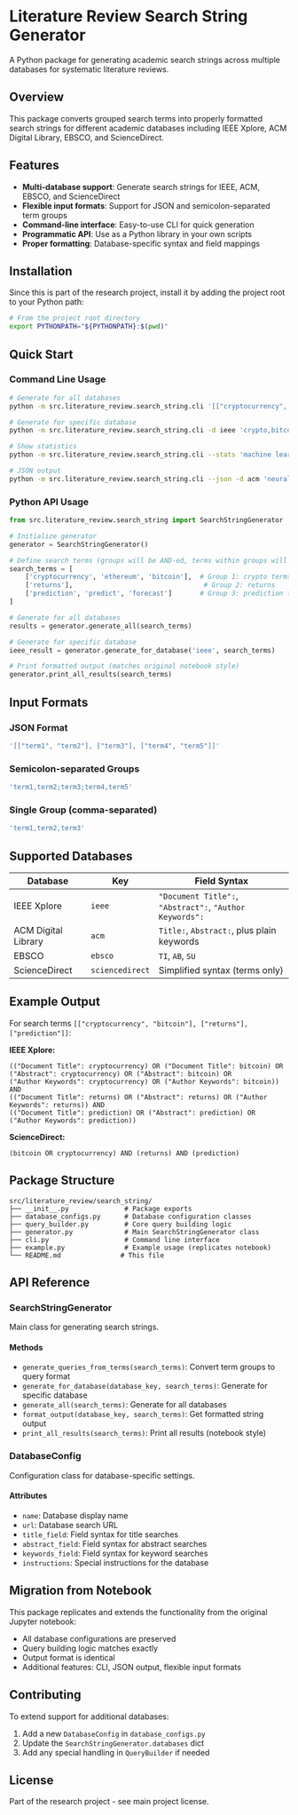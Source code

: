 # Literature Review Search String Generator

A Python package for generating academic search strings across multiple databases for systematic literature reviews.

## Overview

This package converts grouped search terms into properly formatted search strings for different academic databases including IEEE Xplore, ACM Digital Library, EBSCO, and ScienceDirect.

## Features

- **Multi-database support**: Generate search strings for IEEE, ACM, EBSCO, and ScienceDirect
- **Flexible input formats**: Support for JSON and semicolon-separated term groups
- **Command-line interface**: Easy-to-use CLI for quick generation
- **Programmatic API**: Use as a Python library in your own scripts
- **Proper formatting**: Database-specific syntax and field mappings

## Installation

Since this is part of the research project, install it by adding the project root to your Python path:

```bash
# From the project root directory
export PYTHONPATH="${PYTHONPATH}:$(pwd)"
```

## Quick Start

### Command Line Usage

```bash
# Generate for all databases
python -m src.literature_review.search_string.cli '[["cryptocurrency", "bitcoin"], ["returns"], ["prediction", "forecast"]]'

# Generate for specific database
python -m src.literature_review.search_string.cli -d ieee 'crypto,bitcoin;returns;prediction,forecast'

# Show statistics
python -m src.literature_review.search_string.cli --stats 'machine learning,AI;classification;prediction'

# JSON output
python -m src.literature_review.search_string.cli --json -d acm 'neural networks;deep learning'
```

### Python API Usage

```python
from src.literature_review.search_string import SearchStringGenerator

# Initialize generator
generator = SearchStringGenerator()

# Define search terms (groups will be AND-ed, terms within groups will be OR-ed)
search_terms = [
    ['cryptocurrency', 'ethereum', 'bitcoin'],  # Group 1: crypto terms
    ['returns'],                                 # Group 2: returns
    ['prediction', 'predict', 'forecast']       # Group 3: prediction terms
]

# Generate for all databases
results = generator.generate_all(search_terms)

# Generate for specific database
ieee_result = generator.generate_for_database('ieee', search_terms)

# Print formatted output (matches original notebook style)
generator.print_all_results(search_terms)
```

## Input Formats

### JSON Format

```bash
'[["term1", "term2"], ["term3"], ["term4", "term5"]]'
```

### Semicolon-separated Groups

```bash
'term1,term2;term3;term4,term5'
```

### Single Group (comma-separated)

```bash
'term1,term2,term3'
```

## Supported Databases

| Database            | Key             | Field Syntax                                             |
| ------------------- | --------------- | -------------------------------------------------------- |
| IEEE Xplore         | `ieee`          | `"Document Title":`, `"Abstract":`, `"Author Keywords":` |
| ACM Digital Library | `acm`           | `Title:`, `Abstract:`, plus plain keywords               |
| EBSCO               | `ebsco`         | `TI`, `AB`, `SU`                                         |
| ScienceDirect       | `sciencedirect` | Simplified syntax (terms only)                           |

## Example Output

For search terms `[["cryptocurrency", "bitcoin"], ["returns"], ["prediction"]]`:

**IEEE Xplore:**

```
(("Document Title": cryptocurrency) OR ("Document Title": bitcoin) OR
("Abstract": cryptocurrency) OR ("Abstract": bitcoin) OR
("Author Keywords": cryptocurrency) OR ("Author Keywords": bitcoin)) AND
(("Document Title": returns) OR ("Abstract": returns) OR ("Author Keywords": returns)) AND
(("Document Title": prediction) OR ("Abstract": prediction) OR ("Author Keywords": prediction))
```

**ScienceDirect:**

```
(bitcoin OR cryptocurrency) AND (returns) AND (prediction)
```

## Package Structure

```
src/literature_review/search_string/
├── __init__.py              # Package exports
├── database_configs.py      # Database configuration classes
├── query_builder.py         # Core query building logic
├── generator.py             # Main SearchStringGenerator class
├── cli.py                   # Command line interface
├── example.py               # Example usage (replicates notebook)
└── README.md               # This file
```

## API Reference

### SearchStringGenerator

Main class for generating search strings.

#### Methods

- `generate_queries_from_terms(search_terms)`: Convert term groups to query format
- `generate_for_database(database_key, search_terms)`: Generate for specific database
- `generate_all(search_terms)`: Generate for all databases
- `format_output(database_key, search_terms)`: Get formatted string output
- `print_all_results(search_terms)`: Print all results (notebook style)

### DatabaseConfig

Configuration class for database-specific settings.

#### Attributes

- `name`: Database display name
- `url`: Database search URL
- `title_field`: Field syntax for title searches
- `abstract_field`: Field syntax for abstract searches
- `keywords_field`: Field syntax for keyword searches
- `instructions`: Special instructions for the database

## Migration from Notebook

This package replicates and extends the functionality from the original Jupyter notebook:

- All database configurations are preserved
- Query building logic matches exactly
- Output format is identical
- Additional features: CLI, JSON output, flexible input formats

## Contributing

To extend support for additional databases:

1. Add a new `DatabaseConfig` in `database_configs.py`
2. Update the `SearchStringGenerator.databases` dict
3. Add any special handling in `QueryBuilder` if needed

## License

Part of the research project - see main project license.
